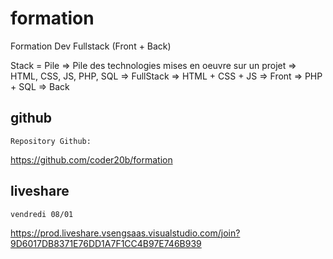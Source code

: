 # formation

Formation Dev Fullstack (Front + Back)

Stack = Pile
=> Pile des technologies mises en oeuvre sur un projet
=> HTML, CSS, JS, PHP, SQL  => FullStack
=> HTML + CSS + JS          => Front
=> PHP + SQL                => Back

## github

    Repository Github:

https://github.com/coder20b/formation

## liveshare

    vendredi 08/01
    
https://prod.liveshare.vsengsaas.visualstudio.com/join?9D6017DB8371E76DD1A7F1CC4B97E746B939
